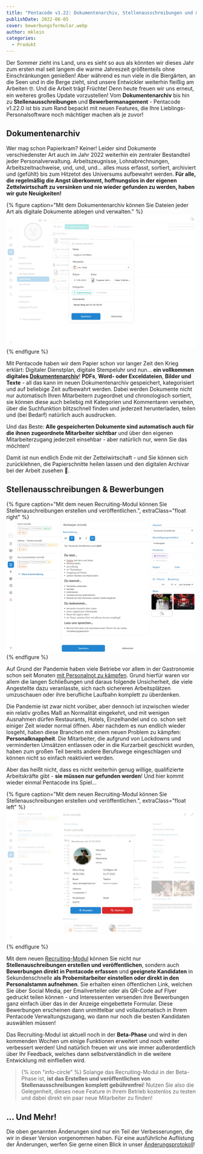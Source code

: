```yaml
---
title: "Pentacode v1.22: Dokumentenarchiv, Stellenausschreibungen und mehr!"
publishDate: 2022-06-05
cover: bewerbungsformular.webp
author: mklein
categories:
  - Produkt
---
```


Der Sommer zieht ins Land, uns es sieht so aus als könnten wir dieses Jahr zum
ersten mal seit langem die warme Jahreszeit größtenteils ohne Einschränkungen
genießen! Aber während es nun viele in die Biergärten, an die Seen und in die
Berge zieht, sind unsere Entwickler weiterhin fleißig am Arbeiten 🤓. Und die
Arbeit trägt Früchte! Denn heute freuen wir uns erneut, ein weiteres großes
Update vorzustellen! Vom **Dokumentenarchiv** bis hin zu **Stellenausschreibungen**
und **Bewerbermanagement** - Pentacode v1.22.0 ist bis zum Rand bepackt mit neuen
Features, die Ihre Lieblings-Personalsoftware noch mächtiger machen als je zuvor!

## Dokumentenarchiv

Wer mag schon Papierkram? Keiner! Leider sind Dokumente verschiedenster Art auch
im Jahr 2022 weiterhin ein zentraler Bestandteil jeder Personalverwaltung.
Arbeitszeugnisse, Lohnabrechnungen, Arbeitszeitnachweise, und, und, und... alles
muss erfasst, sortiert, archiviert und (gefühlt) bis zum Hitzetot des Universums
aufbewahrt werden. **Für alle, die regelmäßig die Angst überkommt, hoffnungslos in
der eigenen Zettelwirtschaft zu versinken und nie wieder gefunden zu werden, haben
wir gute Neuigkeiten!**

{% figure caption="Mit dem Dokumentenarchiv können Sie Dateien jeder Art als digitale Dokumente ablegen und verwalten." %}
<img src="eingabefenster.webp">
{% endfigure %}

Mit Pentacode haben wir dem Papier schon vor langer Zeit den Krieg erklärt:
Digitaler Dienstplan, digitale Stempeluhr und nun... **ein vollkommen digitales
[Dokumentenarchiv](../../hilfe/handbuch/mitarbeiter/dokumente/)**! **PDFs**,
**Word- oder Exceldateien**, **Bilder und Texte** - all das kann im neuen
Dokumentenarchiv gespeichert, kategorisiert und auf beliebige Zeit aufbewahrt
werden. Dabei werden Dokumente nicht nur automatisch Ihren Mitarbeitern
zugeordnet und chronologisch sortiert, sie können diese auch beliebig mit
Kategorien und Kommentaren versehen, über die Suchfunktion blitzschnell finden
und jederzeit herunterladen, teilen und (bei Bedarf) natürlich auch ausdrucken.

Und das Beste: **Alle gespeicherten Dokumente sind automatisch auch für die ihnen
zugeordnete Mitarbeiter sichtbar** und über den eigenen Mitarbeiterzugang jederzeit
einsehbar - aber natürlich nur, wenn Sie das möchten!

Damit ist nun endlich Ende mit der Zettelwirtschaft - und Sie können sich
zurücklehnen, die Papierschnitte heilen lassen und den digitalen Archivar
bei der Arbeit zusehen 🦋.

## Stellenausschreibungen & Bewerbungen

{% figure caption="Mit dem neuen Recruiting-Modul können Sie Stellenauschreibungen erstellen und veröffentlichen.", extraClass="float right" %}
<img src="ausschreibung.webp">
{% endfigure %}

Auf Grund der Pandemie haben viele Betriebe vor allem in der Gastronomie schon
seit Monaten [mit Personalnot zu
kämpfen](https://www.sueddeutsche.de/wirtschaft/gastronomie-personalmangel-mindestlohn-1.5446657).
Grund hierfür waren vor allem die langen Schließungen und daraus folgende
Unsicherheit, die viele Angestellte dazu veranlasste, sich nach sichereren
Arbeitsplätzen umzuschauen oder ihre berufliche Laufbahn komplett zu überdenken.

Die Pandemie ist zwar nicht vorüber, aber dennoch ist inzwischen wieder ein
relativ großes Maß an Normalität eingekehrt, und mit wenigen Ausnahmen dürfen
Restaurants, Hotels, Einzelhandel und co. schon seit einiger Zeit wieder normal
öffnen. Aber nachdem es nun endlich wieder losgeht, haben diese Branchen mit
einem neuen Problem zu kämpfen: **Personalknappheit**. Die Mitarbeiter, die
aufgrund von Lockdowns und verminderten Umsätzen entlassen oder in die
Kurzarbeit geschickt wurden, haben zum großen Teil bereits andere Berufswege
eingeschlagen und können nicht so einfach reaktiviert werden.

Aber das heißt nicht, dass es nicht weiterhin genug willige, qualifizierte
Arbeitskräfte gibt - **sie müssen nur gefunden werden**! Und hier kommt wieder
einmal Pentacode ins Spiel...

{% figure caption="Mit dem neuen Recruiting-Modul können Sie Stellenauschreibungen erstellen und veröffentlichen.", extraClass="float left" %}
<img src="personaleransicht.webp">
{% endfigure %}

Mit dem neuen [Recruiting-Modul](../../hilfe/handbuch/recruiting/) können Sie
nicht nur **Stellenauschreibungen erstellen und veröffentlichen**, sondern auch
**Bewerbungen direkt in Pentacode erfassen** und **geeignete Kandidaten** in
Sekundenschnelle **als Probemitarbeiter einstellen oder direkt in den
Personalstamm aufnehmen**. Sie erhalten einen öffentlichen Link, welchen Sie über
Social Media, per Emailverteiler oder als QR-Code auf Flyer gedruckt teilen
können - und Interessenten versenden ihre Bewerbungen ganz einfach über das in der
Anzeige eingebettete Formular. Diese Bewerbungen erscheinen dann unmittelbar und
vollautomatisch in Ihrem Pentacode Verwaltungszugang, wo dann nur noch die
besten Kandidaten auswählen müssen!

Das Recruiting-Modul ist aktuell noch in der **Beta-Phase** und wird in den
kommenden Wochen um einige Funktionen erweitert und noch weiter verbessert
werden! Und natürlich freuen wir uns wie immer außerordentlich über Ihr
Feedback, welches dann selbstverständlich in die weitere Entwicklung mit
einfließen wird.

> {% icon "info-circle" %} Solange das Recruiting-Modul in der Beta-Phase ist, **ist das Erstellen und
> veröffentlichen von Stellenausschreibungen komplett gebührenfrei**! Nutzen Sie
> also die Gelegenheit, dieses neue Feature in Ihrem Betrieb kostenlos zu
> testen und dabei direkt ein paar neue Mitarbeiter zu finden!

## ... Und Mehr!

Die oben genannten Änderungen sind nur ein Teil der Verbesserungen, die wir in
dieser Version vorgenommen haben. Für eine ausführliche Auflistung der
Änderungen, werfen Sie gerne einen Blick in unser
[Änderungsprotokoll](/hilfe/aenderungsprotokoll/)!
